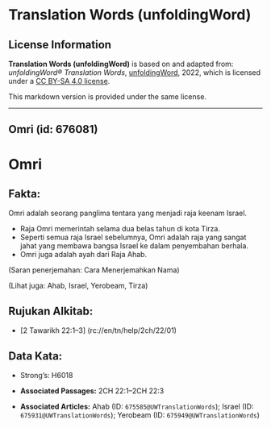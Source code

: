 # Translation Words (unfoldingWord)

## License Information

**Translation Words (unfoldingWord)** is based on and adapted from: _unfoldingWord® Translation Words_, [unfoldingWord](https://unfoldingword.org/utw), 2022, which is licensed under a [CC BY-SA 4.0 license](https://creativecommons.org/licenses/by-sa/4.0/legalcode.en).

This markdown version is provided under the same license.



--------------------------------

## Omri (id: 676081)

Omri
====

Fakta:
------

Omri adalah seorang panglima tentara yang menjadi raja keenam Israel.

* Raja Omri memerintah selama dua belas tahun di kota Tirza.
* Seperti semua raja Israel sebelumnya, Omri adalah raja yang sangat jahat yang membawa bangsa Israel ke dalam penyembahan berhala.
* Omri juga adalah ayah dari Raja Ahab.

(Saran penerjemahan: Cara Menerjemahkan Nama)

(Lihat juga: Ahab, Israel, Yerobeam, Tirza)

Rujukan Alkitab:
----------------

* \[2 Tawarikh 22:1–3] (rc://en/tn/help/2ch/22/01\)

Data Kata:
----------

* Strong’s: H6018

* **Associated Passages:** 2CH 22:1–2CH 22:3
* **Associated Articles:** Ahab (ID: `675585@UWTranslationWords`); Israel (ID: `675931@UWTranslationWords`); Yerobeam (ID: `675949@UWTranslationWords`)


